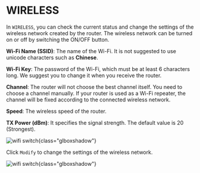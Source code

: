 # WIRELESS

In `WIRELESS`, you can check the current status and change the settings of the wireless network created by the router. The wireless network can be turned on or off by switching the ON/OFF button.



**Wi-Fi Name (SSID)**: The name of the Wi-Fi. It is not suggested to use unicode characters such as **Chinese**.

**Wi-Fi Key**: The password of the Wi-Fi, which must be at least 6 characters long. We suggest you to change it when you receive the router.

**Channel**: The router will not choose the best channel itself. You need to choose a channel manually. If your router is used as a Wi-Fi repeater, the channel will be fixed according to the connected wireless network.

**Speed**: The wireless speed of the router.

**TX Power (dBm)**: It specifies the signal strength. The default value is 20 (Strongest).

![wifi switch](https://static.gl-inet.com/docs/en/3/setup/4g_smart_router/wireless/status.jpg){class="glboxshadow"}



Click `Modify` to change the settings of the wireless network.

![wifi switch](https://static.gl-inet.com/docs/en/3/setup/4g_smart_router/wireless/setting.jpg){class="glboxshadow"}
